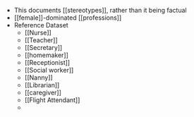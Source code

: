 - This documents [[stereotypes]], rather than it being factual
- [[female]]-dominated [[professions]]
- Reference Dataset
	- [[Nurse]]
	- [[Teacher]]
	- [[Secretary]]
	- [[homemaker]]
	- [[Receptionist]]
	- [[Social worker]]
	- [[Nanny]]
	- [[Librarian]]
	- [[caregiver]]
	- [[Flight Attendant]]
	-